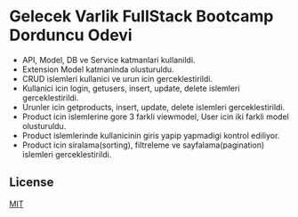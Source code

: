 # Gelecek Varlik FullStack Bootcamp Dorduncu Odevi

- API, Model, DB ve Service katmanlari kullanildi.
- Extension Model katmaninda olusturuldu.
- CRUD islemleri kullanici ve urun icin gerceklestirildi.
- Kullanici icin login, getusers, insert, update, delete islemleri gerceklestirildi.
- Urunler icin getproducts, insert, update, delete islemleri gerceklestirildi.
- Product icin islemlerine gore 3 farkli viewmodel, User icin iki farkli model olusturuldu.
- Product islemlerinde kullanicinin giris yapip yapmadigi kontrol ediliyor.
- Product icin siralama(sorting), filtreleme ve sayfalama(pagination) islemleri gerceklestirildi.

## License
[MIT](https://www.mit.edu/)
